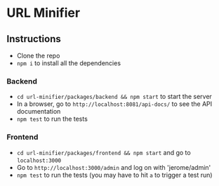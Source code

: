# URL Minifier

## Instructions
- Clone the repo
- `npm i` to install all the dependencies

### Backend
- `cd url-minifier/packages/backend && npm start` to start the server
- In a browser, go to `http://localhost:8081/api-docs/` to see the API documentation
- `npm test` to run the tests

### Frontend
- `cd url-minifier/packages/frontend && npm start` and go to `localhost:3000`
- Go to `http://localhost:3000/admin` and log on with 'jerome/admin'
- `npm test` to run the tests (you may have to hit `a` to trigger a test run)
